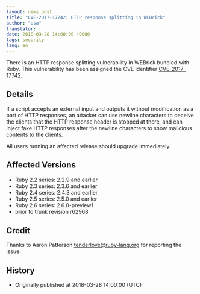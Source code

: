 ```yaml
---
layout: news_post
title: "CVE-2017-17742: HTTP response splitting in WEBrick"
author: "usa"
translator:
date: 2018-03-28 14:00:00 +0000
tags: security
lang: en
---
```


There is an HTTP response splitting vulnerability in WEBrick bundled with Ruby.
This vulnerability has been assigned the CVE identifier [CVE-2017-17742](http://cve.mitre.org/cgi-bin/cvename.cgi?name=CVE-2017-17742).

## Details

If a script accepts an external input and outputs it without modification as a part of HTTP responses, an attacker can use newline characters to deceive the clients that the HTTP response header is stopped at there, and can inject fake HTTP responses after the newline characters to show malicious contents to the clients.

All users running an affected release should upgrade immediately.

## Affected Versions

* Ruby 2.2 series: 2.2.9 and earlier
* Ruby 2.3 series: 2.3.6 and earlier
* Ruby 2.4 series: 2.4.3 and earlier
* Ruby 2.5 series: 2.5.0 and earlier
* Ruby 2.6 series: 2.6.0-preview1
* prior to trunk revision r62968

## Credit

Thanks to Aaron Patterson <tenderlove@ruby-lang.org> for reporting the issue.

## History

* Originally published at 2018-03-28 14:00:00 (UTC)
